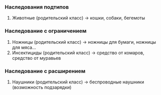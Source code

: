 ### Наследования подтипов
1. Животные (родительский класс) -> кошки, собаки, бегемоты

### Наследование с ограничением
1. Ножницы (родительский класс) -> ножницы для бумаги, ножницы для мяса...
2. Инсектициды (родительский класс) -> cредство от комаров, средство от муравьев

###  Наследование с расширением
1. Наушники  (родительский класс) -> беспроводные наушники (возможность подзарядки)